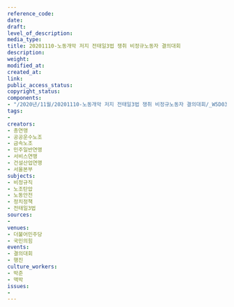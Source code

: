 ```yaml
---
reference_code: 
date: 
draft: 
level_of_description: 
media_type: 
title: 20201110-노동개악 저지 전태일3법 쟁취 비정규노동자 결의대회
description: 
weight: 
modified_at: 
created_at: 
link: 
public_access_status: 
copyright_status: 
components:
- "/2020년/11월/20201110-노동개악 저지 전태일3법 쟁취 비정규노동자 결의대회/_W5D0323.JPG"
tags:
- 
creators:
- 총연맹
- 공공운수노조
- 금속노조
- 민주일반연맹
- 서비스연맹
- 건설산업연맹
- 서울본부
subjects:
- 비정규직
- 노조탄압
- 노동안전
- 정치정책
- 전태일3법
sources:
- 
venues:
- 더불어민주당
- 국민의힘
events:
- 결의대회
- 행진
culture_workers:
- 박준
- 맥박
issues:
- 
---
```

